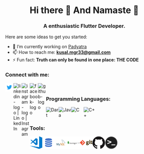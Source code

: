 ### <h1 align="center">Hi there 👋 And Namaste 🙏</h1>
#### <h3 align="center">A enthusiastic Flutter Developer.</h3>


Here are some ideas to get you started:

- 🔭 I’m currently working on [Padyatra](https://github.com/ranaprabina/Padyatra)
- 📫 How to reach me: **kusal.mgr33@gmail.com**
- ⚡ Fun fact: **Truth can only be found in one place: THE CODE**
### Connect with me:

[<img align="left" alt="twitter-logo | Twitter" width="26px" src="https://raw.githubusercontent.com/Delta456/Delta456/master/img/twitter.png" />](twitter)
[<img align="left" alt="linkedin-logo | LinkedIn" width="26px" src="https://cdn.jsdelivr.net/npm/simple-icons@v3/icons/linkedin.svg" />](linkedin)
[<img align="left" alt="instagram-logo | Instagram" width="26px" src="https://cdn.jsdelivr.net/npm/simple-icons@v3/icons/instagram.svg" />](instagram)
[<img align="left" alt="facebook-logo" width="26px" src="https://cdn.svgporn.com/logos/facebook.svg" />](webdevplaylist)
[<img align="left" alt="github-logo" width="26px" src="https://cdn.svgporn.com/logos/github-octocat.svg" />](https://github.com/kusalmagar)

<br />

### Programming Languages:

[<img align="left" alt="Dart" width="40px" height="40px" src="https://cdn.svgporn.com/logos/dart.svg" />](webdevplaylist)
[<img align="left" alt="Java" width="40px" height="40px" src="https://cdn.svgporn.com/logos/java.svg" />](webdevplaylist)
[<img align="left" alt="C" width="40px" height="40px" src="https://cdn.svgporn.com/logos/c.svg" />](webdevplaylist)
[<img align="left" alt="C++" width="40px" height="40px" src="https://cdn.svgporn.com/logos/c-plusplus.svg" />](webdevplaylist)

<br />
<br />

### Tools:

[<img align="left" alt="Visual Studio Code" width="40px" height="40px" src="https://raw.githubusercontent.com/github/explore/80688e429a7d4ef2fca1e82350fe8e3517d3494d/topics/visual-studio-code/visual-studio-code.png" />](webdevplaylist)
[<img align="left" alt="SQL"  width="40px" height="40px" src="https://raw.githubusercontent.com/github/explore/80688e429a7d4ef2fca1e82350fe8e3517d3494d/topics/sql/sql.png" />](webdevplaylist)
[<img align="left" alt="MySQL" width="40px" height="40px" src="https://raw.githubusercontent.com/github/explore/80688e429a7d4ef2fca1e82350fe8e3517d3494d/topics/mysql/mysql.png" />](webdevplaylist)
[<img align="left" alt="MongoDB"  width="40px" height="40px" src="https://raw.githubusercontent.com/github/explore/80688e429a7d4ef2fca1e82350fe8e3517d3494d/topics/mongodb/mongodb.png" />](webdevplaylist)
[<img align="left" alt="Git"  width="40px" height="40px" src="https://raw.githubusercontent.com/github/explore/80688e429a7d4ef2fca1e82350fe8e3517d3494d/topics/git/git.png" />](webdevplaylist)
[<img align="left" alt="GitHub"  width="40px" height="40px" src="https://raw.githubusercontent.com/github/explore/78df643247d429f6cc873026c0622819ad797942/topics/github/github.png" />](webdevplaylist)
[<img align="left" alt="HTML5"  width="40px" height="40px" src="https://raw.githubusercontent.com/github/explore/80688e429a7d4ef2fca1e82350fe8e3517d3494d/topics/terminal/terminal.png" />](webdevplaylist)
